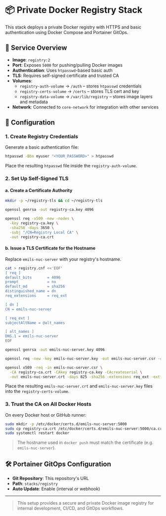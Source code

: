 # 📦 Private Docker Registry Stack

This stack deploys a private Docker registry with HTTPS and basic authentication using Docker Compose and Portainer GitOps.

## 🐳 Service Overview

- **Image**: `registry:2`
- **Port**: Exposes `5000` for pushing/pulling Docker images
- **Authentication**: Uses `htpasswd`-based basic auth
- **TLS**: Requires self-signed certificate and trusted CA
- **Volumes**:
  - `registry-auth-volume` → `/auth` – stores `htpasswd` credentials
  - `registry-certs-volume` → `/certs` – stores TLS cert and key
  - `registry-data-volume` → `/var/lib/registry` – stores image layers and metadata
- **Network**: Connected to `core-network` for integration with other services

## 🔐 Configuration

### 1. Create Registry Credentials

Generate a basic authentication file:

```bash
htpasswd -Bbn myuser "<YOUR_PASSWORD>" > htpasswd
```

Place the resulting `htpasswd` file inside the `registry-auth-volume`.

### 2. Set Up Self-Signed TLS

#### a. Create a Certificate Authority

```bash
mkdir -p ~/registry-tls && cd ~/registry-tls

openssl genrsa -out registry-ca.key 4096

openssl req -x509 -new -nodes \
  -key registry-ca.key \
  -sha256 -days 3650 \
  -subj "/CN=Registry Local CA" \
  -out registry-ca.crt
```

#### b. Issue a TLS Certificate for the Hostname

Replace `emils-nuc-server` with your registry's hostname.

```bash
cat > registry.cnf <<'EOF'
[ req ]
default_bits       = 4096
prompt             = no
default_md         = sha256
distinguished_name = dn
req_extensions     = req_ext

[ dn ]
CN = emils-nuc-server

[ req_ext ]
subjectAltName = @alt_names

[ alt_names ]
DNS.1 = emils-nuc-server
EOF
```

```bash
openssl genrsa -out emils-nuc-server.key 4096

openssl req -new -key emils-nuc-server.key -out emils-nuc-server.csr -config registry.cnf

openssl x509 -req -in emils-nuc-server.csr \
  -CA registry-ca.crt -CAkey registry-ca.key -CAcreateserial \
  -out emils-nuc-server.crt -days 825 -sha256 -extensions req_ext -extfile registry.cnf
```

Place the resulting `emils-nuc-server.crt` and `emils-nuc-server.key` files into the `registry-certs-volume`.

### 3. Trust the CA on All Docker Hosts

On every Docker host or GitHub runner:

```bash
sudo mkdir -p /etc/docker/certs.d/emils-nuc-server:5000
sudo cp registry-ca.crt /etc/docker/certs.d/emils-nuc-server:5000/ca.crt
sudo systemctl restart docker
```

> The hostname used in `docker push` must match the certificate (e.g. `emils-nuc-server`).

## 🛠 Portainer GitOps Configuration

- **Git Repository**: This repository's URL
- **Path**: `stacks/registry`
- **Auto Update**: Enable (interval or webhook)

---

> This setup provides a secure and private Docker image registry for internal development, CI/CD, and GitOps workflows.
